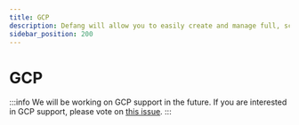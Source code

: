 ```yaml
---
title: GCP
description: Defang will allow you to easily create and manage full, scalable applications with GCP.
sidebar_position: 200
---
```


# GCP

:::info
We will be working on GCP support in the future. If you are interested in GCP support, please vote on [this issue](https://github.com/DefangLabs/defang/issues/58).
:::